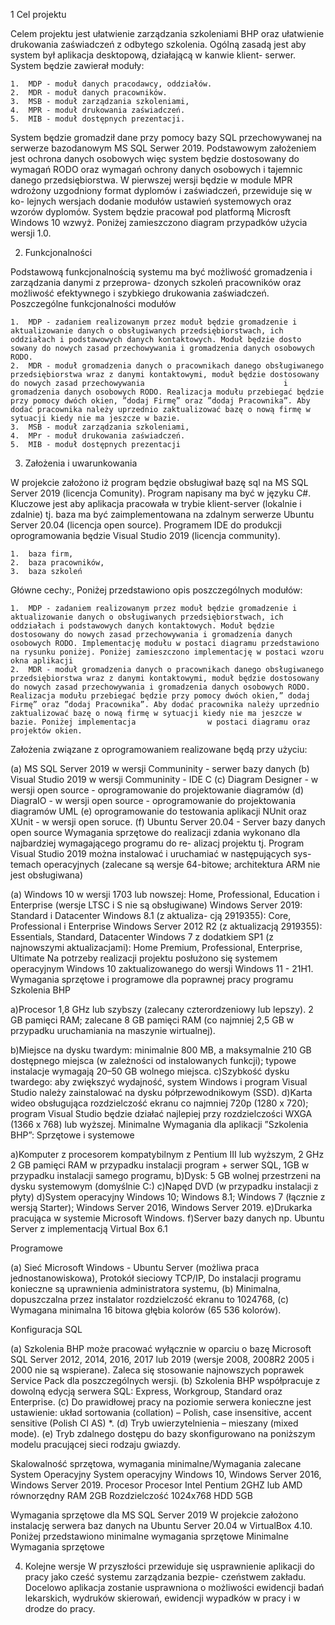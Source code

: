 ﻿1	Cel projektu
 
Celem projektu jest ułatwienie zarządzania szkoleniami BHP oraz ułatwienie drukowania zaświadczeń z odbytego szkolenia. Ogólną zasadą jest aby system był aplikacja desktopową, działającą w kanwie klient- serwer. System będzie zawierał moduły:

	1.	MDP - moduł danych pracodawcy, oddziałów.
	2.	MDR - moduł danych pracowników.
	3.	MSB - moduł zarządzania szkoleniami,
	4.	MPR - moduł drukowania zaświadczeń.
	5.	MIB - moduł dostępnych prezentacji.

System będzie gromadził dane przy pomocy bazy SQL przechowywanej na serwerze bazodanowym MS SQL Serwer 2019. Podstawowym założeniem jest ochrona danych osobowych więc system będzie dostosowany           do wymagań RODO oraz wymagań ochrony danych osobowych i tajemnic danego przedsiębiorstwa.                  W pierwszej wersji będzie w module MPR wdrożony uzgodniony format dyplomów i zaświadczeń, przewiduje się w ko- lejnych wersjach dodanie modułów ustawień systemowych oraz wzorów dyplomów. System będzie pracował pod platformą Microsft Windows 10 wzwyż. Poniżej zamieszczono diagram przypadków użycia wersji 1.0.

2. Funkcjonalności

Podstawową funkcjonalnością systemu ma być możliwość gromadzenia i zarządzania danymi z przeprowa- dzonych szkoleń pracowników oraz możliwość efektywnego i szybkiego drukowania zaświadczeń. Poszczególne funkcjonalności modułów

	1.	MDP - zadaniem realizowanym przez moduł będzie gromadzenie i aktualizowanie danych o obsługiwanych przedsiębiorstwach, ich oddziałach i podstawowych danych kontaktowych. Moduł będzie dosto sowany do nowych zasad przechowywania i gromadzenia danych osobowych RODO.
	2.	MDR - moduł gromadzenia danych o pracownikach danego obsługiwanego przedsiębiorstwa wraz z danymi kontaktowymi, moduł będzie dostosowany do nowych zasad przechowywania                               i gromadzenia danych osobowych RODO. Realizacja modułu przebiegać będzie przy pomocy dwóch okien, ”dodaj Firmę” oraz ”dodaj Pracownika”. Aby dodać pracownika należy uprzednio zaktualizować bazę o nową firmę w sytuacji kiedy nie ma jeszcze w bazie.
	3.	MSB - moduł zarządzania szkoleniami,
	4.	MPr - moduł drukowania zaświadczeń.
	5.	MIB - moduł dostępnych prezentacji

3. Założenia i uwarunkowania 

W projekcie założono iż program będzie obsługiwał bazę sql na MS SQL Server 2019 (licencja Comunity). Program napisany ma być w języku C#. Kluczowe jest aby aplikacja pracowała w trybie klient-server (lokalnie i zdalnie) tj. baza ma być zaimplementowana na zdalnym serwerze Ubuntu Server 20.04 (licencja open source). Programem IDE do produkcji oprogramowania będzie Visual Studio 2019 (licencja community).

	1.	baza firm,
	2.	baza pracowników,
	3.	baza szkoleń

Główne cechy:, Poniżej przedstawiono opis poszczególnych modułów:


	1.	MDP - zadaniem realizowanym przez moduł będzie gromadzenie i aktualizowanie danych o obsługiwanych przedsiębiorstwach, ich oddziałach i podstawowych danych kontaktowych. Moduł będzie dostosowany do nowych zasad przechowywania i gromadzenia danych osobowych RODO. Implementację modułu w postaci diagramu przedstawiono na rysunku poniżej. Poniżej zamieszczono implementację w postaci wzoru okna aplikacji
	2.	MDR - moduł gromadzenia danych o pracownikach danego obsługiwanego przedsiębiorstwa wraz z danymi kontaktowymi, moduł będzie dostosowany do nowych zasad przechowywania i gromadzenia danych osobowych RODO. Realizacja modułu przebiegać będzie przy pomocy dwóch okien,” dodaj Firmę” oraz ”dodaj Pracownika”. Aby dodać pracownika należy uprzednio zaktualizować bazę o nową firmę w sytuacji kiedy nie ma jeszcze w bazie. Poniżej implementacja                w postaci diagramu oraz projektów okien.


Założenia związane z oprogramowaniem realizowane będą przy użyciu:

(a)	MS SQL Server 2019 w wersji Communinity - serwer bazy danych
(b)	Visual Studio 2019 w wersji Communinity - IDE C
(c)	Diagram Designer - w wersji open source - oprogramowanie do projektowanie diagramów
(d)	DiagraIO - w wersji open source - oprogramowanie do projektowania diagramów UML
(e)	oprogramowanie do testowania aplikacji NUnit oraz XUnit - w wersji open soruce. (f) Ubuntu Server 20.04 - Server bazy danych open source
Wymagania sprzętowe do realizacji zdania wykonano dla najbardziej wymagającego programu do re- alizacj projektu tj. Program Visual Studio 2019 można instalować i uruchamiać w następujących sys- temach operacyjnych (zalecane są wersje 64-bitowe; architektura ARM nie jest obsługiwana)

(a) Windows 10 w wersji 1703 lub nowszej: Home, Professional, Education i Enterprise (wersje LTSC i S nie są obsługiwane) Windows Server 2019: Standard i Datacenter Windows 8.1 (z aktualiza- cją 2919355): Core, Professional i Enterprise Windows Server 2012 R2 (z aktualizacją 2919355): Essentials, Standard, Datacenter Windows 7 z dodatkiem SP1 (z najnowszymi aktualizacjami): Home Premium, Professional, Enterprise, Ultimate
Na potrzeby realizacji projektu posłużono się systemem operacyjnym Windows 10 zaktualizowanego do wersji Windows 11 - 21H1. Wymagania sprzętowe i programowe dla poprawnej pracy programu Szkolenia BHP

a)Procesor 1,8 GHz lub szybszy (zalecany czterordzeniowy lub lepszy). 2 GB pamięci RAM; zalecane 8 GB pamięci RAM (co najmniej 2,5 GB w przypadku uruchamiania na maszynie wirtualnej).
 
b)Miejsce na dysku twardym: minimalnie 800 MB, a maksymalnie 210 GB dostępnego miejsca     (w                  zależności od instalowanych funkcji); typowe instalacje wymagają 20–50 GB wolnego miejsca.
c)Szybkość dysku twardego: aby zwiększyć wydajność, system Windows i program Visual Studio należy zainstalować na dysku półprzewodnikowym (SSD).
d)Karta wideo obsługująca rozdzielczość ekranu co najmniej 720p (1280 x 720); program Visual Studio będzie działać najlepiej przy rozdzielczości WXGA (1366 x 768) lub wyższej.
Minimalne Wymagania dla aplikacji ”Szkolenia BHP”:
Sprzętowe i systemowe

a)Komputer z procesorem kompatybilnym z Pentium III lub wyższym, 2 GHz 2 GB pamięci RAM w przypadku instalacji program + serwer SQL, 1GB w przypadku instalacji samego programu,
b)Dysk: 5 GB wolnej przestrzeni na dysku systemowym (domyślnie C:)
c)Napęd DVD (w przypadku instalacji z płyty)
d)System operacyjny Windows 10; Windows 8.1; Windows 7 (łącznie z wersją Starter); Windows Server 2016, Windows Server 2019.
e)Drukarka pracująca w systemie Microsoft Windows.
f)Server bazy danych np. Ubuntu Server z implementacją Virtual Box 6.1


Programowe

(a)	Sieć Microsoft Windows - Ubuntu Server (możliwa praca jednostanowiskowa), Protokół sieciowy TCP/IP, Do instalacji programu konieczne są uprawnienia administratora systemu,
(b)	Minimalna, dopuszczalna przez instalator rozdzielczość ekranu to 1024768,
(c)	Wymagana minimalna 16 bitowa głębia kolorów (65 536 kolorów).


Konfiguracja SQL

(a)	Szkolenia BHP może pracować wyłącznie w oparciu o bazę Microsoft SQL Server 2012, 2014, 2016, 2017 lub 2019 (wersje 2008, 2008R2 2005 i 2000 nie są wspierane). Zaleca się stosowanie najnowszych poprawek Service Pack dla poszczególnych wersji.
(b)	Szkolenia BHP współpracuje z dowolną edycją serwera SQL: Express, Workgroup, Standard oraz Enterprise.
(c)	Do prawidłowej pracy na poziomie serwera konieczne jest ustawienie: układ sortowania (collation)
– Polish, case insensitive, accent sensitive (Polish CI AS) *.
(d)	Tryb uwierzytelnienia – mieszany (mixed mode).
(e)	Tryb zdalnego dostępu do bazy skonfigurowano na poniższym modelu pracującej sieci rodzaju gwiazdy. 

Skalowalność sprzętowa, wymagania minimalne/Wymagania zalecane
System Operacyjny	System operacyjny Windows 10, Windows Server 2016, Windows Server 2019.
Procesor	Procesor Intel Pentium 2GHZ lub AMD równorzędny
RAM	2GB
Rozdzielczość	1024x768
HDD	5GB

Wymagania sprzętowe dla MS SQL Server 2019 W projekcie założono instalację serwera baz danych na Ubuntu Server 20.04 w VirtualBox 4.10.
Poniżej przedstawiono minimalne wymagania sprzętowe Minimalne Wymagania sprzętowe


4. Kolejne wersje
W przyszłości przewiduje się usprawnienie aplikacji do pracy jako cześć systemu zarządzania bezpie- czeństwem zakładu. Docelowo aplikacja zostanie usprawniona o możliwości ewidencji badań lekarskich, wydruków skierowań, ewidencji wypadków w pracy i w drodze do pracy.
